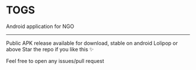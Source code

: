 # TOGS
Android application for NGO

----
Public APK release available for download, stable on android Lolipop or above 
Star the repo if you like this ✨

Feel free to open any issues/pull request
